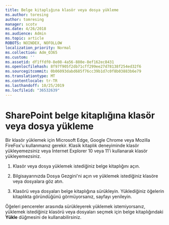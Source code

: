 ```yaml
---
title: Belge kitaplığına klasör veya dosya yükleme
ms.author: toresing
author: tomresing
manager: scotv
ms.date: 4/26/2018
ms.audience: Admin
ms.topic: article
ROBOTS: NOINDEX, NOFOLLOW
localization_priority: Normal
ms.collection: Adm_O365
ms.custom: ''
ms.assetid: df1ffdf0-8e08-4a56-880e-8ef162ec8431
ms.openlocfilehash: 8f97f905f2db71cff299ee27d78138f254ed32f6
ms.sourcegitcommit: 0b06093dabd685f76cc39b1d7c0f8b03883b6e79
ms.translationtype: MT
ms.contentlocale: tr-TR
ms.lasthandoff: 10/25/2019
ms.locfileid: "36532639"
---
```

# <a name="upload-a-folder-or-files-to-a-sharepoint-document-library"></a>SharePoint belge kitaplığına klasör veya dosya yükleme

Bir klasör yüklemek için Microsoft Edge, Google Chrome veya Mozilla FireFox'u kullanmanız gerekir. Klasik kitaplık deneyiminde klasör yükleyemezsiniz veya Internet Explorer 10 veya 11'i kullanarak klasör yükleyemezsiniz.
  
1. Klasör veya dosya yüklemek istediğiniz belge kitaplığını açın.
    
2. Bilgisayarınızda Dosya Gezgini'ni açın ve yüklemek istediğiniz klasöre veya dosyalara göz atın.
    
3. Klasörü veya dosyaları belge kitaplığına sürükleyin. Yüklediğiniz öğelerin kitaplıkta göründüğünü görmüyorsanız, sayfayı yenileyin. 
    
Öğeleri pencereler arasında sürükleyerek yüklemek istemiyorsanız, yüklemek istediğiniz klasörü veya dosyaları seçmek için belge kitaplığındaki **Yükle** düğmesini de kullanabilirsiniz. 
  

